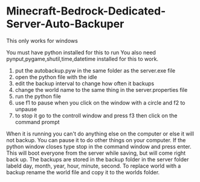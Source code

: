 # Minecraft-Bedrock-Dedicated-Server-Auto-Backuper
This only works for windows

You must have python installed for this to run
You also need pynput,pygame,shutil,time,datetime installed for this to work.

1. put the autobackup.pyw in the same folder as the server.exe file
2. open the python file with the idle 
3. edit the backup interval to change how often it backups 
4. change the world name to the same thing in the server.properties file
5. run the python file
6. use f1 to pause when you click on the window with a circle and f2 to unpause
7. to stop it go to the controll window and press f3 then click on the command prompt

When it is running you can't do anything else on the computer or else it will not backup.
You can pause it to do other things on your computer.
If the python window closes type stop in the command window and press enter.
This will boot everyone from the server while saving, but will come right back up.
The backups are stored in the backup folder in the server folder labeld day, month, year, hour, minute, second.
To replace world with a backup rename the world file and copy it to the worlds folder.
